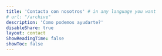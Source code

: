 ```yaml
---
title: 'Contacta con nosotros' # in any language you want
# url: "/archive"
description: 'Como podemos ayudarte?'
disableShare: true
layout: contact
ShowReadingTime: false
showToc: false
---
```

